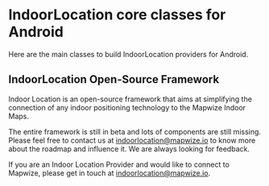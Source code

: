 # IndoorLocation core classes for Android

Here are the main classes to build IndoorLocation providers for Android.

<!-- Being IL -->

## IndoorLocation Open-Source Framework

Indoor Location is an open-source framework that aims at simplifying the connection of any indoor positioning technology to the Mapwize Indoor Maps.

The entire framework is still in beta and lots of components are still missing. Please feel free to contact us at <indoorlocation@mapwize.io> to know more about the roadmap and influence it. We are always looking for feedback.

If you are an Indoor Location Provider and would like to connect to Mapwize, please get in touch at <indoorlocation@mapwize.io>.

<!-- End IL -->
 